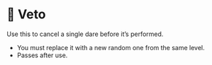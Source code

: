 # 🚫 Veto

Use this to cancel a single dare before it’s performed.

- You must replace it with a new random one from the same level.
- Passes after use.
